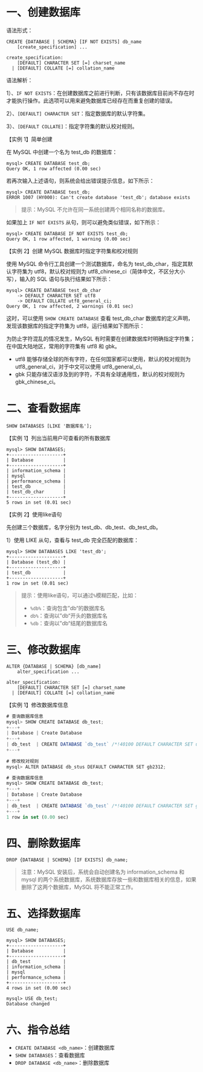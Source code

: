 # 一、创建数据库

语法形式：

```mysql
CREATE {DATABASE | SCHEMA} [IF NOT EXISTS] db_name
    [create_specification] ...

create_specification:
    [DEFAULT] CHARACTER SET [=] charset_name
  | [DEFAULT] COLLATE [=] collation_name
```

语法解析：

1）、`IF NOT EXISTS`：在创建数据库之前进行判断，只有该数据库目前尚不存在时才能执行操作。此选项可以用来避免数据库已经存在而重复创建的错误。

2）、`[DEFAULT] CHARACTER SET`：指定数据库的默认字符集。

3）、`[DEFAULT COLLATE]`：指定字符集的默认校对规则。

【实例 1】简单创建

在 MySQL 中创建一个名为 test_db 的数据库：

```mysql
mysql> CREATE DATABASE test_db;
Query OK, 1 row affected (0.00 sec)
```

若再次输入上述语句，则系统会给出错误提示信息，如下所示：

```mysql
mysql> CREATE DATABASE test_db;
ERROR 1007 (HY000): Can't create database 'test_db'; database exists
```

> 提示：MySQL 不允许在同一系统创建两个相同名称的数据库。

如果加上 `IF NOT EXISTS` 从句，则可以避免类似错误，如下所示：

```mysql
mysql> CREATE DATABASE IF NOT EXISTS test_db;
Query OK, 1 row affected, 1 warning (0.00 sec)
```

【实例 2】创建 MySQL 数据库时指定字符集和校对规则

使用 MySQL 命令行工具创建一个测试数据库，命名为 test_db_char，指定其默认字符集为 utf8，默认校对规则为 utf8_chinese_ci（简体中文，不区分大小写），输入的 SQL 语句与执行结果如下所示：

```shell
mysql> CREATE DATABASE test_db_char
    -> DEFAULT CHARACTER SET utf8
    -> DEFAULT COLLATE utf8_general_ci;
Query OK, 1 row affected, 2 warnings (0.01 sec)
```

这时，可以使用 `SHOW CREATE DATABASE` 查看 test_db_char 数据库的定义声明，发现该数据库的指定字符集为 utf8，运行结果如下图所示：



为防止字符混乱的情况发生，MySQL 有时需要在创建数据库时明确指定字符集；在中国大陆地区，常用的字符集有 utf8 和 gbk。

- utf8 能够存储全球的所有字符，在任何国家都可以使用，默认的校对规则为 utf8_general_ci，对于中文可以使用 utf8_general_ci。
- gbk 只能存储汉语涉及到的字符，不具有全球通用性，默认的校对规则为 gbk_chinese_ci。

# 二、查看数据库

```mysql
SHOW DATABASES [LIKE '数据库名'];
```

【实例 1】列出当前用户可查看的所有数据库

```mysql
mysql> SHOW DATABASES;
+--------------------+
| Database           |
+--------------------+
| information_schema |
| mysql              |
| performance_schema |
| test_db            |
| test_db_char       |
+--------------------+
5 rows in set (0.01 sec)
```

【实例 2】使用like语句

先创建三个数据库，名字分别为 test_db、db_test、db_test_db。

1）使用 LIKE 从句，查看与 test_db 完全匹配的数据库：

```mysql
mysql> SHOW DATABASES LIKE 'test_db';
+--------------------+
| Database (test_db) |
+--------------------+
| test_db            |
+--------------------+
1 row in set (0.01 sec)
```

> 提示：使用like语句，可以通过`%`模糊匹配，比如：
>
> - `%db%`：查询包含”db“的数据库名
> - `db%`：查询以”db“开头的数据库名
> - `%db`：查询以”db“结尾的数据库名

# 三、修改数据库

```mysql
ALTER {DATABASE | SCHEMA} [db_name]
    alter_specification ...

alter_specification:
    [DEFAULT] CHARACTER SET [=] charset_name
  | [DEFAULT] COLLATE [=] collation_name
```

【实例 1】修改数据库信息

```js
# 查询数据库信息
mysql> SHOW CREATE DATABASE db_test;
+---+
| Database | Create Database                                                                                     |
+---+
| db_test  | CREATE DATABASE `db_test` /*!40100 DEFAULT CHARACTER SET utf8 */ /*!80016 DEFAULT ENCRYPTION='N' */ |
+---+
  
# 修改校对规则
mysql> ALTER DATABASE db_stus DEFAULT CHARACTER SET gb2312;

# 查询数据库信息
mysql> SHOW CREATE DATABASE db_test;
+---+
| Database | Create Database                                                                                       |
+---+
| db_test  | CREATE DATABASE `db_test` /*!40100 DEFAULT CHARACTER SET gb2312 */ /*!80016 DEFAULT ENCRYPTION='N' */ |
+---+
1 row in set (0.00 sec)
```

# 四、删除数据库

```mysql
DROP {DATABASE | SCHEMA} [IF EXISTS] db_name;
```

> 注意：MySQL 安装后，系统会自动创建名为 information_schema 和 mysql 的两个系统数据库，系统数据库存放一些和数据库相关的信息，如果删除了这两个数据库，MySQL 将不能正常工作。

# 五、选择数据库

```mysql
USE db_name;
```

```mysql
mysql> SHOW DATABASES;
+--------------------+
| Database           |
+--------------------+
| db_test            |
| information_schema |
| mysql              |
| performance_schema |
+--------------------+
4 rows in set (0.00 sec)

mysql> USE db_test;
Database changed
```

# 六、指令总结

- `CREATE DATABASE <db_name>`：创建数据库
- `SHOW DATABASES`：查看数据库
- `DROP DATABASE <db_name>`：删除数据库



































